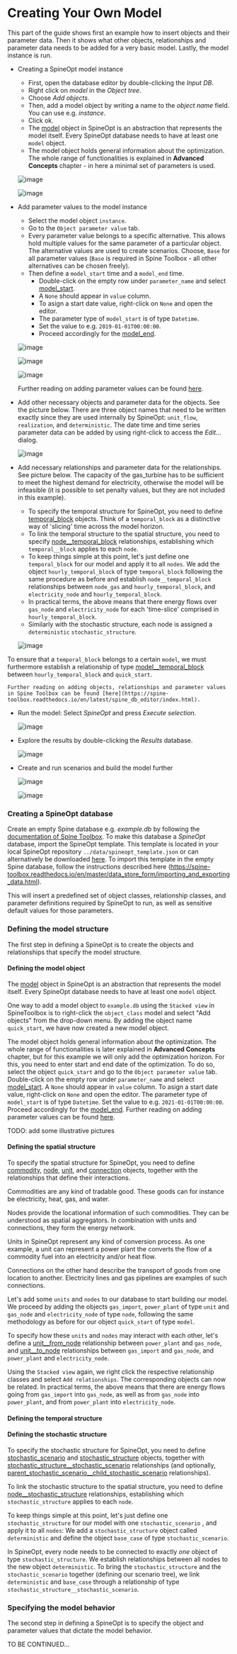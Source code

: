 # Creating Your Own Model

This part of the guide shows first an example how to insert objects and their parameter data. Then it shows what other objects, relationships and parameter data needs to be added for a very basic model. Lastly, the model instance is run.

- Creating a SpineOpt model instance
    - First, open the database editor by double-clicking the *Input DB*. 
    - Right click on *model* in the *Object tree*. 
    - Choose *Add objects*. 
    - Then, add a model object by writing a name to the *object name* field. You can use e.g. *instance*. 
    - Click ok.
    - The [model](@ref) object in SpineOpt is an abstraction that represents the model itself. Every SpineOpt database needs to have at least one `model` object.
    - The model object holds general information about the optimization. The whole range of functionalities is explained in **Advanced Concepts** chapter - in here a minimal set of parameters is used.

    ![image](https://user-images.githubusercontent.com/40472544/114978841-880e8980-9e92-11eb-9272-5dc46708006f.png)

    ![image](https://user-images.githubusercontent.com/40472544/114978964-ba1feb80-9e92-11eb-9f73-14a6c11ad3bd.png)

- Add parameter values to the model instance
    - Select the model object `instance`.
    - Go to the `Object parameter value` tab.
    - Every parameter value belongs to a specific alternative. This allows hold multiple values for the same parameter of a particular object. The alternative values are used to create scenarios. Choose, `Base` for all parameter values (`Base` is required in Spine Toolbox - all other alternatives can be chosen freely).
    - Then define a `model_start` time and a `model_end` time. 
        - Double-click on the empty row under `parameter_name` and select [model\_start](@ref). 
        - A `None` should appear in `value` column. 
        - To asign a start date value, right-click on `None` and open the editor. 
        - The parameter type of `model_start` is of type `Datetime`. 
        - Set the value to e.g. `2019-01-01T00:00:00`. 
        - Proceed accordingly for the [model\_end](@ref).  

    ![image](https://user-images.githubusercontent.com/40472544/114981259-5d263480-9e96-11eb-9338-1f4bbcff4ecc.png)

    ![image](https://user-images.githubusercontent.com/40472544/114979680-fc95f800-9e93-11eb-834d-75c5f9627c2a.png)

    ![image](https://user-images.githubusercontent.com/40472544/114979620-e5570a80-9e93-11eb-9163-6a4fbbe5631a.png)

    Further reading on adding parameter values can be found [here](https://spine-toolbox.readthedocs.io/en/master/data_store_form/adding_data.html#adding-parameter-values).

- Add other necessary objects and parameter data for the objects. See the picture below. There are three object names that need to be written exactly since they are used internally by SpineOpt: `unit_flow`, `realization`, and `deterministic`. The date time and time series parameter data can be added by using right-click to access the *Edit...* dialog.

    ![image](https://user-images.githubusercontent.com/40472544/115009663-31667700-9eb5-11eb-8f71-163ff14233a7.png)

- Add necessary relationships and parameter data for the relationships. See picture below. The capacity of the gas_turbine has to be sufficient to meet the highest demand for electricity, otherwise the model will be infeasible (it is possible to set penalty values, but they are not included in this example).
    - To specify the temporal structure for SpineOpt, you need to define [temporal\_block](@ref) objects. Think of a `temporal_block` as a distinctive way of 'slicing' time across the model horizon.
    - To link the temporal structure to the spatial structure,
you need to specify [node\_\_temporal\_block](@ref) relationships,
establishing which `temporal__block` applies to each `node`.
    - To keep things simple at this point, let's just define one `temporal_block` for our model and apply it to all `nodes`. We add the object `hourly_temporal_block` of type `temporal_block` following the same procedure as before and establish `node__temporal_block` relationships between 
`node_gas` and `hourly_temporal_block`, and `electricity_node` and `hourly_temporal_block`.
    - In practical terms, the above means that there energy flows over `gas_node` and `electricity_node`
for each 'time-slice' comprised in `hourly_temporal_block`.
    - Similarly with the stochastic structure, each node is assigned a `deterministic` `stochastic_structure`. 

    ![image](https://user-images.githubusercontent.com/40472544/115010276-e305a800-9eb5-11eb-9b29-8bb4f5bb792d.png)





To ensure that a `temporal_block` belongs to a certain `model`, we must furthermore establish a relationship 
of type [model\_\_temporal_block](@ref) between `hourly_temporal_block` and `quick_start`.



    Further reading on adding objects, relationships and parameter values in Spine Toolbox can be found [here](https://spine-toolbox.readthedocs.io/en/latest/spine_db_editor/index.html).


- Run the model: Select *SpineOpt* and press *Execute selection*.

    ![image](https://user-images.githubusercontent.com/40472544/115010605-48599900-9eb6-11eb-930d-b2a258b61bf7.png)


- Explore the results by double-clicking the *Results* database.

    ![image](https://user-images.githubusercontent.com/40472544/115010687-5d362c80-9eb6-11eb-8542-93a765c186cf.png) 

- Create and run scenarios and build the model further

    ![image](https://user-images.githubusercontent.com/40472544/115011024-ca49c200-9eb6-11eb-8ddd-8b312c095b74.png)

    ![image](https://user-images.githubusercontent.com/40472544/115011214-0da43080-9eb7-11eb-93e5-e2991e81b429.png)




### Creating a SpineOpt database

Create an empty Spine database e.g. *example.db* by following the [documentation of Spine Toolbox](https://spine-toolbox.readthedocs.io/en/master/data_store_form/getting_started.html).
To make this database a *SpineOpt* database, import the SpineOpt template. This template is located in your local SpineOpt repository `../data/spineopt_template.json` or can alternatively
be downloaded [here](https://github.com/Spine-project/SpineOpt.jl/blob/master/data/spineopt_template.json). To import this template in the empty Spine database, follow the instructions
described here (https://spine-toolbox.readthedocs.io/en/master/data_store_form/importing_and_exporting_data.html).

This will insert a predefined set of object classes, relationship classes,
and parameter definitions required by SpineOpt to run,
as well as sensitive default values for those parameters.

### Defining the model structure

The first step in defining a SpineOpt is to create the objects and relationships
that specify the model structure.


#### Defining the model object

The [model](@ref) object in SpineOpt is an abstraction that represents the model itself.
Every SpineOpt database needs to have at least one `model` object.

One way to add a model object to `example.db` using the `Stacked view` in SpineToolbox is to right-click the `object_class` model and select "Add objects" from the drop-down menu. By adding the object name `quick_start`, we have
now created a new model object. 

The model object holds general information about the optimization. The whole range of functionalities is later explained in **Advanced Concepts** chapter, but for this example we will
only add the optimization horizon. For this, you need to enter start and end date of the optimization. To do so, select the object `quick_start` and go to the `Object parameter value` tab. Double-click on the empty row under `parameter_name`
and select [model\_start](@ref). A `None` should appear in `value` column. To asign a start date value, right-click on `None` and open the editor. The parameter type of `model_start` is of type `Datetime`. Set the value to e.g. `2021-01-01T00:00:00`. Proceed accordingly
for the [model\_end](@ref). Further reading on adding parameter values can be found [here](https://spine-toolbox.readthedocs.io/en/master/data_store_form/adding_data.html#adding-parameter-values).

TODO: add some illustrative pictures

#### Defining the spatial structure

To specify the spatial structure for SpineOpt, you need to define [commodity](@ref), [node](@ref), [unit](@ref), and [connection](@ref) objects,
together with the relationships that define their interactions.

Commodities are any kind of tradable good. These goods can for instance be electricity, heat, gas, and water.

Nodes provide the locational information of such commodities. They can be understood as spatial aggregators. In combination with units and connections, they
form the energy network.

Units in SpineOpt represent any kind of conversion process. As one example, a unit can represent a power plant the converts the flow of a commodity fuel into an electricity and/or heat flow.

Connections on the other hand describe the transport of goods from one location to another. Electricity lines and gas pipelines are examples of such connections.

Let's add some `units` and `nodes` to our database to start building our model. We proceed by adding the objects `gas_import`, `power_plant` of type `unit` and
`gas_node` and `electricity_node` of type `node`, following the same methodology as before for our object `quick_start` of type `model`.

To specify how these `units` and `nodes` may interact with each other,
let's define a [unit\_\_from\_node](@ref) relationship between `power_plant` and `gas_node`, and [unit\_\_to\_node](@ref) relationships between `gas_import` and `gas_node`, and `power_plant` and `electricity_node`.

Using the `Stacked view` again, we right click the respective relationship classes and select `Add relationships`. The corresponding objects can now be related.
In practical terms, the above means that there are energy flows
going from `gas_import` into `gas_node`, as well as from `gas_node` into `power_plant`,
and from `power_plant` into `electricity_node`.


#### Defining the temporal structure

#### Defining the stochastic structure

To specify the stochastic structure for SpineOpt,
you need to define [stochastic\_scenario](@ref) and [stochastic\_structure](@ref) objects,
together with [stochastic\_structure\_\_stochastic\_scenario](@ref) relationships
(and optionally, [parent\_stochastic\_scenario\_\_child\_stochastic\_scenario](@ref) relationships).

To link the stochastic structure to the spatial structure,
you need to define [node\_\_stochastic\_structure](@ref) relationships,
establishing which `stochastic_structure` applies to each `node`.

To keep things simple at this point,
let's just define one `stochastic_structure` for our model with one `stochastic_scenario` ,
and apply it to all `nodes`: We add a `stochastic_structure` object called `deterministic` and define the object `base_case` of type `stochastic_scenario`.

In SpineOpt, every node needs to be connected to exactly *one* object of type `stochastic_structure`. We establish relationships between all nodes to the new object `deterministic`.
To bring the `stochastic_structure` and the `stochastic_scenario` together (defining our scenario tree), we link `deterministic` and `base_case` through a relationship of type 
`stochastic_structure__stochastic_scenario`.

### Specifying the model behavior

The second step in defining a SpineOpt is to specify the object and parameter values
that dictate the model behavior.

TO BE CONTINUED...
